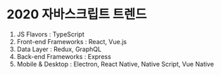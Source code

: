 # 2020 자바스크립트 트렌드

1. JS Flavors : TypeScript
2. Front-end Frameworks : React, Vue.js
3. Data Layer : Redux, GraphQL
4. Back-end Frameworks : Express
5. Mobile & Desktop : Electron, React Native, Native Script, Vue Native

